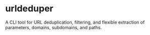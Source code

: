 # urldeduper
A CLI tool for URL deduplication, filtering, and flexible extraction of parameters, domains, subdomains, and paths.
